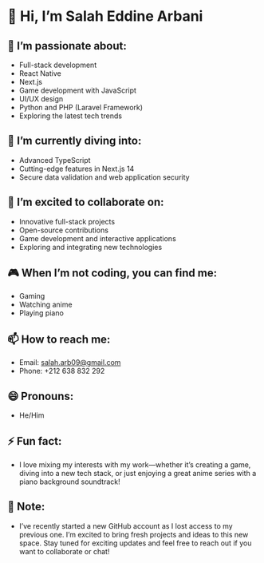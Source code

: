 # 👋 Hi, I’m Salah Eddine Arbani

## 👀 I’m passionate about:
- Full-stack development
- React Native
- Next.js
- Game development with JavaScript
- UI/UX design
- Python and PHP (Laravel Framework)
- Exploring the latest tech trends

## 🌱 I’m currently diving into:
- Advanced TypeScript
- Cutting-edge features in Next.js 14
- Secure data validation and web application security

## 💞️ I’m excited to collaborate on:
- Innovative full-stack projects
- Open-source contributions
- Game development and interactive applications
- Exploring and integrating new technologies

## 🎮 When I’m not coding, you can find me:
- Gaming
- Watching anime
- Playing piano

## 📫 How to reach me:
- Email: salah.arb09@gmail.com
- Phone: +212 638 832 292

## 😄 Pronouns:
- He/Him

## ⚡ Fun fact:
- I love mixing my interests with my work—whether it’s creating a game, diving into a new tech stack, or just enjoying a great anime series with a piano background soundtrack!

## 🚀 Note:
- I’ve recently started a new GitHub account as I lost access to my previous one. I’m excited to bring fresh projects and ideas to this new space. Stay tuned for exciting updates and feel free to reach out if you want to collaborate or chat!

<!---
Feel free to explore my repositories and connect with me. Let’s build something amazing together!
--->
